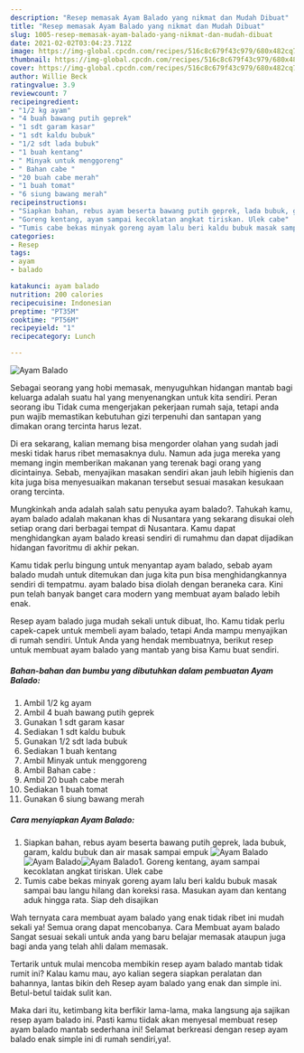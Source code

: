 ```yaml
---
description: "Resep memasak Ayam Balado yang nikmat dan Mudah Dibuat"
title: "Resep memasak Ayam Balado yang nikmat dan Mudah Dibuat"
slug: 1005-resep-memasak-ayam-balado-yang-nikmat-dan-mudah-dibuat
date: 2021-02-02T03:04:23.712Z
image: https://img-global.cpcdn.com/recipes/516c8c679f43c979/680x482cq70/ayam-balado-foto-resep-utama.jpg
thumbnail: https://img-global.cpcdn.com/recipes/516c8c679f43c979/680x482cq70/ayam-balado-foto-resep-utama.jpg
cover: https://img-global.cpcdn.com/recipes/516c8c679f43c979/680x482cq70/ayam-balado-foto-resep-utama.jpg
author: Willie Beck
ratingvalue: 3.9
reviewcount: 7
recipeingredient:
- "1/2 kg ayam"
- "4 buah bawang putih geprek"
- "1 sdt garam kasar"
- "1 sdt kaldu bubuk"
- "1/2 sdt lada bubuk"
- "1 buah kentang"
- " Minyak untuk menggoreng"
- " Bahan cabe "
- "20 buah cabe merah"
- "1 buah tomat"
- "6 siung bawang merah"
recipeinstructions:
- "Siapkan bahan, rebus ayam beserta bawang putih geprek, lada bubuk, garam, kaldu bubuk dan air masak sampai empuk"
- "Goreng kentang, ayam sampai kecoklatan angkat tiriskan. Ulek cabe"
- "Tumis cabe bekas minyak goreng ayam lalu beri kaldu bubuk masak sampai bau langu hilang dan koreksi rasa. Masukan ayam dan kentang aduk hingga rata. Siap deh disajikan"
categories:
- Resep
tags:
- ayam
- balado

katakunci: ayam balado 
nutrition: 200 calories
recipecuisine: Indonesian
preptime: "PT35M"
cooktime: "PT56M"
recipeyield: "1"
recipecategory: Lunch

---
```



![Ayam Balado](https://img-global.cpcdn.com/recipes/516c8c679f43c979/680x482cq70/ayam-balado-foto-resep-utama.jpg)

Sebagai seorang yang hobi memasak, menyuguhkan hidangan mantab bagi keluarga adalah suatu hal yang menyenangkan untuk kita sendiri. Peran seorang ibu Tidak cuma mengerjakan pekerjaan rumah saja, tetapi anda pun wajib memastikan kebutuhan gizi terpenuhi dan santapan yang dimakan orang tercinta harus lezat.

Di era  sekarang, kalian memang bisa mengorder olahan yang sudah jadi meski tidak harus ribet memasaknya dulu. Namun ada juga mereka yang memang ingin memberikan makanan yang terenak bagi orang yang dicintainya. Sebab, menyajikan masakan sendiri akan jauh lebih higienis dan kita juga bisa menyesuaikan makanan tersebut sesuai masakan kesukaan orang tercinta. 



Mungkinkah anda adalah salah satu penyuka ayam balado?. Tahukah kamu, ayam balado adalah makanan khas di Nusantara yang sekarang disukai oleh setiap orang dari berbagai tempat di Nusantara. Kamu dapat menghidangkan ayam balado kreasi sendiri di rumahmu dan dapat dijadikan hidangan favoritmu di akhir pekan.

Kamu tidak perlu bingung untuk menyantap ayam balado, sebab ayam balado mudah untuk ditemukan dan juga kita pun bisa menghidangkannya sendiri di tempatmu. ayam balado bisa diolah dengan beraneka cara. Kini pun telah banyak banget cara modern yang membuat ayam balado lebih enak.

Resep ayam balado juga mudah sekali untuk dibuat, lho. Kamu tidak perlu capek-capek untuk membeli ayam balado, tetapi Anda mampu menyajikan di rumah sendiri. Untuk Anda yang hendak membuatnya, berikut resep untuk membuat ayam balado yang mantab yang bisa Kamu buat sendiri.

<!--inarticleads1-->

##### Bahan-bahan dan bumbu yang dibutuhkan dalam pembuatan Ayam Balado:

1. Ambil 1/2 kg ayam
1. Ambil 4 buah bawang putih geprek
1. Gunakan 1 sdt garam kasar
1. Sediakan 1 sdt kaldu bubuk
1. Gunakan 1/2 sdt lada bubuk
1. Sediakan 1 buah kentang
1. Ambil  Minyak untuk menggoreng
1. Ambil  Bahan cabe :
1. Ambil 20 buah cabe merah
1. Sediakan 1 buah tomat
1. Gunakan 6 siung bawang merah




<!--inarticleads2-->

##### Cara menyiapkan Ayam Balado:

1. Siapkan bahan, rebus ayam beserta bawang putih geprek, lada bubuk, garam, kaldu bubuk dan air masak sampai empuk
<img src="https://img-global.cpcdn.com/steps/64aa959bedceeeeb/160x128cq70/ayam-balado-langkah-memasak-1-foto.jpg" alt="Ayam Balado"><img src="https://img-global.cpcdn.com/steps/5a54e3a75da3654e/160x128cq70/ayam-balado-langkah-memasak-1-foto.jpg" alt="Ayam Balado"><img src="https://img-global.cpcdn.com/steps/1374f7a807532499/160x128cq70/ayam-balado-langkah-memasak-1-foto.jpg" alt="Ayam Balado">1. Goreng kentang, ayam sampai kecoklatan angkat tiriskan. Ulek cabe
1. Tumis cabe bekas minyak goreng ayam lalu beri kaldu bubuk masak sampai bau langu hilang dan koreksi rasa. Masukan ayam dan kentang aduk hingga rata. Siap deh disajikan




Wah ternyata cara membuat ayam balado yang enak tidak ribet ini mudah sekali ya! Semua orang dapat mencobanya. Cara Membuat ayam balado Sangat sesuai sekali untuk anda yang baru belajar memasak ataupun juga bagi anda yang telah ahli dalam memasak.

Tertarik untuk mulai mencoba membikin resep ayam balado mantab tidak rumit ini? Kalau kamu mau, ayo kalian segera siapkan peralatan dan bahannya, lantas bikin deh Resep ayam balado yang enak dan simple ini. Betul-betul taidak sulit kan. 

Maka dari itu, ketimbang kita berfikir lama-lama, maka langsung aja sajikan resep ayam balado ini. Pasti kamu tiidak akan menyesal membuat resep ayam balado mantab sederhana ini! Selamat berkreasi dengan resep ayam balado enak simple ini di rumah sendiri,ya!.

